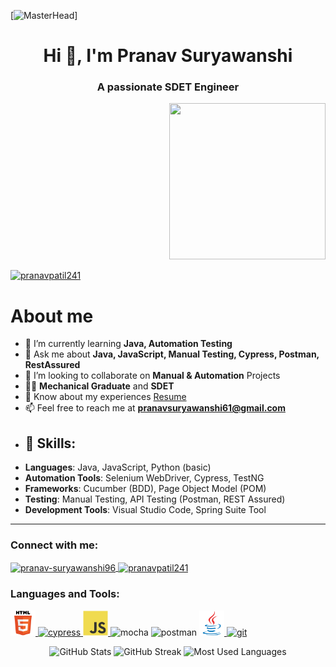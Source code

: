 [![MasterHead](https://www.shutterstock.com/image-vector/software-testing-banner-web-icon-260nw-2465797581.jpg)]

<h1 align="center">Hi 👋, I'm Pranav Suryawanshi</h1>
<h3 align="center">A passionate SDET Engineer</h3>
<p align="right">
<img src="https://github.com/user-attachments/assets/5ac96d1b-a2cc-4458-bac3-c6d9d50d168d" width="250px" height="250px"/>

<p align="left">
  <a href="https://twitter.com/pranavpatil241" target="blank">
    <img src="https://img.shields.io/twitter/follow/pranavpatil241?logo=twitter&style=for-the-badge" alt="pranavpatil241" />
  </a>
</p>

# **About me**
- 🌱 I’m currently learning **Java, Automation Testing**
- 💬 Ask me about **Java, JavaScript, Manual Testing, Cypress, Postman, RestAssured**
- 🤩 I’m looking to collaborate on **Manual & Automation** Projects
- 👨‍🏭 **Mechanical Graduate** and **SDET**
- 📄 Know about my experiences [Resume](https://drive.google.com/file/d/10ZvXtOP41SQd85sv2sPG78WE5x-dYnk1/view?usp=drive_link)
- 📫 Feel free to reach me at **pranavsuryawanshi61@gmail.com**
- ## 🔧 **Skills**:
- **Languages**: Java, JavaScript, Python (basic)
- **Automation Tools**: Selenium WebDriver, Cypress, TestNG
- **Frameworks**: Cucumber (BDD), Page Object Model (POM)
- **Testing**: Manual Testing, API Testing (Postman, REST Assured)
- **Development Tools**: Visual Studio Code, Spring Suite Tool

---

<h3 align="left">Connect with me:</h3>
<p align="left">
  <a href="https://linkedin.com/in/pranav-suryawanshi96" target="blank">
    <img align="center" src="https://raw.githubusercontent.com/rahuldkjain/github-profile-readme-generator/master/src/images/icons/Social/linked-in-alt.svg" alt="pranav-suryawanshi96" height="30" width="40" />
  </a>
  <a href="https://twitter.com/pranavpatil241" target="blank">
    <img align="center" src="https://raw.githubusercontent.com/rahuldkjain/github-profile-readme-generator/master/src/images/icons/Social/twitter.svg" alt="pranavpatil241" height="30" width="40" />
  </a>
</p>

<h3 align="left">Languages and Tools:</h3>
<p align="left"> 
  <a href="https://www.w3schools.com/html/" target="_blank" rel="noreferrer"> 
    <img src="https://raw.githubusercontent.com/devicons/devicon/master/icons/html5/html5-original-wordmark.svg" alt="html5" width="40" height="40"/> 
  </a> 
  <a href="https://www.cypress.io" rel="nofollow"> 
    <img src="https://raw.githubusercontent.com/simple-icons/simple-icons/6e46ec1fc23b60c8fd0d2f2ff46db82e16dbd75f/icons/cypress.svg" alt="cypress" width="40" height="40" style="max-width: 100%;" /> 
  </a>
  <a href="https://developer.mozilla.org/en-US/docs/Web/JavaScript" target="_blank" rel="noreferrer"> 
    <img src="https://raw.githubusercontent.com/devicons/devicon/master/icons/javascript/javascript-original.svg" alt="javascript" width="40" height="40"/> 
  </a> 
  <img src="https://camo.githubusercontent.com/b72e0a3c05592c7bdc24d7ee3a1874a75bb38cc0fddf9755f2e9340d63037d21/68747470733a2f2f7777772e766563746f726c6f676f2e7a6f6e652f6c6f676f732f6d6f6368616a732f6d6f6368616a732d69636f6e2e737667" alt="mocha" width="40" height="40" data-canonical-src="https://www.vectorlogo.zone/logos/mochajs/mochajs-icon.svg" style="max-width: 100%;">
  <img src="https://camo.githubusercontent.com/5c2595c2fcc9ef7ffa97d14f868547d945d5cee65045377c7c34611b5a67c139/68747470733a2f2f7777772e766563746f726c6f676f2e7a6f6e652f6c6f676f732f676574706f73746d616e2f676574706f73746d616e2d69636f6e2e737667" alt="postman" width="40" height="40" data-canonical-src="https://www.vectorlogo.zone/logos/getpostman/getpostman-icon.svg" style="max-width: 100%;">
  <a href="https://www.java.com" target="_blank" rel="noreferrer"> 
    <img src="https://raw.githubusercontent.com/devicons/devicon/master/icons/java/java-original.svg" alt="java" width="40" height="40"/> 
  </a> 
  <a href="https://git-scm.com/" target="_blank" rel="noreferrer"> 
    <img src="https://www.vectorlogo.zone/logos/git-scm/git-scm-icon.svg" alt="git" width="40" height="40"/>   
  </a>
</p>
<div align="center">
  <img src="https://github-readme-stats.vercel.app/api?username=pranavsuryawanshi96&show_icons=true&theme=ambient_gradient" alt="GitHub Stats" />
  <img src="https://github-readme-streak-stats.herokuapp.com/?user=pranavsuryawanshi96&theme=ambient_gradient" alt="GitHub Streak" />
  <img src="https://github-readme-stats.vercel.app/api/top-langs?username=pranavsuryawanshi96&show_icons=true&theme=ambient_gradient&layout=compact" alt="Most Used Languages" />
</div
